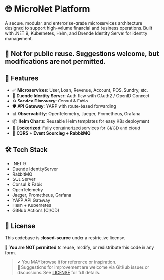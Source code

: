 # 🌐 MicroNet Platform
A secure, modular, and enterprise-grade microservices architecture designed to support high-volume financial and business operations. Built with .NET 9, Kubernetes, Helm, 
and Duende Identity Server for identity management.

🔐 Not for public reuse. Suggestions welcome, but modifications are not permitted.
---

## 📌 Features
- ✅ **Microservices**: User, Loan, Revenue, Account, POS, Sundry, etc.
- 🔐 **Duende Identity Server**: Auth flow with OAuth2 / OpenID Connect
- ⚙ **Service Discovery**: Consul & Fabio
- 🛡 **API Gateway**: YARP with route-based forwarding
- 📊 **Observability**: OpenTelemetry, Jaeger, Prometheus, Grafana
- 📦 **Helm Charts**: Reusable Helm templates for easy K8s deployment
- 🐳 **Dockerized**: Fully containerized services for CI/CD and cloud
- 🧪 **CQRS + Event Sourcing + RabbitMQ**

## 🛠 Tech Stack
- .NET 9
- Duende IdentityServer
- RabbitMQ
- SQL Server
- Consul & Fabio
- OpenTelemetry
- Jaeger, Prometheus, Grafana
- YARP API Gateway
- Helm + Kubernetes
- GitHub Actions (CI/CD)

## 🚫 License
This codebase is **closed-source** under a restrictive license.

🛑 **You are NOT permitted** to reuse, modify, or redistribute this code in any form.  
> ✔ You MAY browse it for reference or inspiration.  
> 💬 Suggestions for improvement are welcome via GitHub issues or discussions.
See [LICENSE](./LICENSE) for full details.
 
